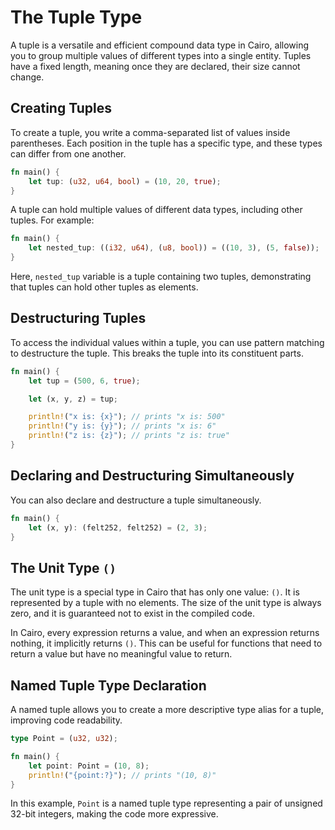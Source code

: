 # The Tuple Type

A tuple is a versatile and efficient compound data type in Cairo, allowing you to group multiple values of different types into a single entity.
Tuples have a fixed length, meaning once they are declared, their size cannot change.

## Creating Tuples

To create a tuple, you write a comma-separated list of values inside parentheses.
Each position in the tuple has a specific type, and these types can differ from one another.

```rust
fn main() {
    let tup: (u32, u64, bool) = (10, 20, true);
}
```

A tuple can hold multiple values of different data types, including other tuples.
For example:

```rust
fn main() {
    let nested_tup: ((i32, u64), (u8, bool)) = ((10, 3), (5, false));
}
```

Here, `nested_tup` variable is a tuple containing two tuples, demonstrating that tuples can hold other tuples as elements.

## Destructuring Tuples

To access the individual values within a tuple, you can use pattern matching to destructure the tuple.
This breaks the tuple into its constituent parts.

```rust
fn main() {
    let tup = (500, 6, true);

    let (x, y, z) = tup;

    println!("x is: {x}"); // prints "x is: 500"
    println!("y is: {y}"); // prints "x is: 6"
    println!("z is: {z}"); // prints "z is: true"
}
```

## Declaring and Destructuring Simultaneously

You can also declare and destructure a tuple simultaneously.

```rust
fn main() {
    let (x, y): (felt252, felt252) = (2, 3);
}
```

## The Unit Type `()`

The unit type is a special type in Cairo that has only one value: `()`.
It is represented by a tuple with no elements.
The size of the unit type is always zero, and it is guaranteed not to exist in the compiled code.

In Cairo, every expression returns a value, and when an expression returns nothing, it implicitly returns `()`.
This can be useful for functions that need to return a value but have no meaningful value to return.

## Named Tuple Type Declaration

A named tuple allows you to create a more descriptive type alias for a tuple, improving code readability.

```rust
type Point = (u32, u32);

fn main() {
    let point: Point = (10, 8);
    println!("{point:?}"); // prints "(10, 8)"
}
```

In this example, `Point` is a named tuple type representing a pair of unsigned 32-bit integers, making the code more expressive.
